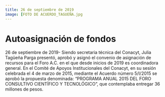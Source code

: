```yaml
---
title: 26 de septiembre de 2019
image: [FOTO DE ACUERDO_TAGUEÑA.jpg
---
```


# Autoasignación de fondos 

26 de septiembre de 2019- Siendo secretaria técnica del Conacyt, Julia Tagüeña Parga presentó, aprobó y asignó el convenio de asignación de recursos para el Foro A.C. en el que desde inicios de 2019 es coordinadora general. En el Comité de Apoyos Institucionales del Conacyt, en su sesión celebrada el 4 de marzo de 2015, mediante el Acuerdo número 5/I/2015 se aprobó la propuesta denominada: “PROGRAMA ANUAL 2015 DEL FORO CONSULTIVO CIENTÍFICO Y TECNOLÓGICO”, que contemplaba entregar 36 millones de  pesos.
